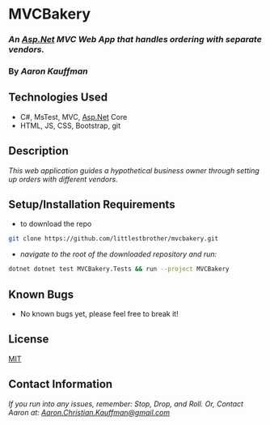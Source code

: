 # MVCBakery

### ***An [Asp.Net](http://asp.Net) MVC Web App that handles ordering with separate vendors.***

### **By *Aaron Kauffman***

## **Technologies Used**

- C#, MsTest, MVC, [Asp.Net](http://asp.Net) Core
- HTML, JS, CSS, Bootstrap, git

## **Description**

*This web application guides a hypothetical business owner through setting up orders with different vendors.*

## **Setup/Installation Requirements**

- to download the repo

```bash
git clone https://github.com/littlestbrother/mvcbakery.git
```

- *navigate to the root of the downloaded repository and run:*

```bash
dotnet dotnet test MVCBakery.Tests && run --project MVCBakery
```

## **Known Bugs**

- No known bugs yet, please feel free to break it!

## **License**

[MIT](https://choosealicense.com/licenses/mit/)

## **Contact Information**

*If you run into any issues, remember: Stop, Drop, and Roll. Or, Contact Aaron at: [Aaron.Christian.Kauffman@gmail.com](mailto:Aaron.Christian.Kauffman@gmail.com)*

